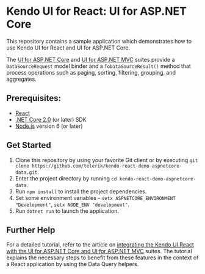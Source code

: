 # Kendo UI for React: UI for ASP.NET Core  

This repository contains a sample application which demonstrates how to use Kendo UI for React and UI for ASP.NET Core.

The [UI for ASP.NET Core](http://www.telerik.com/aspnet-core-ui) and [UI for ASP.NET MVC](http://www.telerik.com/aspnet-mvc) suites provide a `DataSourceRequest` model binder and a `ToDataSourceResult()` method that process operations such as paging, sorting, filtering, grouping, and aggregates.

## Prerequisites:
-  [React](https://reactjs.org/)
-  [.NET Core 2.0](https://www.microsoft.com/net/learn/get-started/windows) (or later) SDK
-  [Node.js](https://nodejs.org/en/) version 6 (or later)

## Get Started

1. Clone this repository by using your favorite Git client or by executing `git clone https://github.com/telerik/kendo-react-demo-aspnetcore-data.git`.
1. Enter the project directory by running `cd kendo-react-demo-aspnetcore-data`.
1. Run `npm install` to install the project dependencies.
1. Set some environment variables - `setx ASPNETCORE_ENVIRONMENT "Development"`, `setx NODE_ENV "development"`.
1. Run `dotnet run` to launch the application.

## Further Help

For a detailed tutorial, refer to the article on [integrating the Kendo UI React with the UI for ASP.NET Core and UI for ASP.NET MVC](http://www.telerik.com/kendo-react-ui/components/dataquery/mvc-integration/) suites. The tutorial explains the necessary steps to benefit from these features in the context of a React application by using the Data Query helpers.


